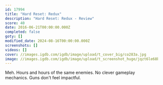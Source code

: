 ```yaml
---
id: 17994
title: "Hard Reset: Redux"
description: "Hard Reset: Redux - Review"
score: 40
date: 2016-06-21T00:00:00.000Z
completed: false
goty: []
modified_date: 2024-08-16T00:00:00.000Z
screenshots: []
videos: []
cover: //images.igdb.com/igdb/image/upload/t_cover_big/co283a.jpg
image: //images.igdb.com/igdb/image/upload/t_screenshot_huge/jqzt6le68bnftsr5aspq.jpg
---
```

Meh. Hours and hours of the same enemies. No clever gameplay mechanics. Guns don't feel impactful.
